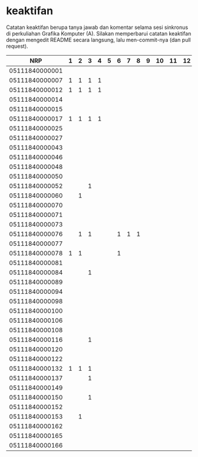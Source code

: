 # keaktifan
Catatan keaktifan berupa tanya jawab dan komentar selama sesi sinkronus di perkuliahan Grafika Komputer (A). Silakan memperbarui catatan keaktifan dengan mengedit README secara langsung, lalu men-commit-nya (dan pull request).

| NRP            | 1 | 2 | 3 | 4 | 5 | 6 | 7 | 8 | 9 | 10 | 11 | 12 | 13 | 14 | 15 | 16 |
|----------------|---|---|---|---|---|---|---|---|---|----|----|----|----|----|----|----|
| 05111840000001 |   |   |   |   |   |   |   |   |   |    |    |    |    |    |    |    |
| 05111840000007 | 1 | 1 | 1 | 1 |   |   |   |   |   |    |    |    |    |    |    |    |
| 05111840000012 | 1 | 1 | 1 | 1 |   |   |   |   |   |    |    |    |    |    |    |    |
| 05111840000014 |   |   |   |   |   |   |   |   |   |    |    |    |    |    |    |    |
| 05111840000015 |   |   |   |   |   |   |   |   |   |    |    |    |    |    |    |    |
| 05111840000017 | 1 | 1 | 1 | 1 |   |   |   |   |   |    |    |    |    |    |    |    |
| 05111840000025 |   |   |   |   |   |   |   |   |   |    |    |    |    |    |    |    |
| 05111840000027 |   |   |   |   |   |   |   |   |   |    |    |    |    |    |    |    |
| 05111840000043 |   |   |   |   |   |   |   |   |   |    |    |    |    |    |    |    |
| 05111840000046 |   |   |   |   |   |   |   |   |   |    |    |    |    |    |    |    |
| 05111840000048 |   |   |   |   |   |   |   |   |   |    |    |    |    |    |    |    |
| 05111840000050 |   |   |   |   |   |   |   |   |   |    |    |    |    |    |    |    |
| 05111840000052 |   |   | 1 |   |   |   |   |   |   |    |    |    |    |    |    |    |
| 05111840000060 |   | 1 |   |   |   |   |   |   |   |    |    |    |    |    |    |    |
| 05111840000070 |   |   |   |   |   |   |   |   |   |    |    |    |    |    |    |    |
| 05111840000071 |   |   |   |   |   |   |   |   |   |    |    |    |    |    |    |    |
| 05111840000073 |   |   |   |   |   |   |   |   |   |    |    |    |    |    |    |    |
| 05111840000076 |   | 1 | 1 |   |   | 1 | 1 | 1 |   |    |    |    |    |    |    |    |
| 05111840000077 |   |   |   |   |   |   |   |   |   |    |    |    |    |    |    |    |
| 05111840000078 | 1 | 1 |   |   |   | 1 |   |   |   |    |    |    |    |    |    |    |
| 05111840000081 |   |   |   |   |   |   |   |   |   |    |    |    |    |    |    |    |
| 05111840000084 |   |   | 1 |   |   |   |   |   |   |    |    |    |    |    |    |    |
| 05111840000089 |   |   |   |   |   |   |   |   |   |    |    |    |    |    |    |    |
| 05111840000094 |   |   |   |   |   |   |   |   |   |    |    |    |    |    |    |    |
| 05111840000098 |   |   |   |   |   |   |   |   |   |    |    |    |    |    |    |    |
| 05111840000100 |   |   |   |   |   |   |   |   |   |    |    |    |    |    |    |    |
| 05111840000106 |   |   |   |   |   |   |   |   |   |    |    |    |    |    |    |    |
| 05111840000108 |   |   |   |   |   |   |   |   |   |    |    |    |    |    |    |    |
| 05111840000116 |   |   | 1 |   |   |   |   |   |   |    |    |    |    |    |    |    |
| 05111840000120 |   |   |   |   |   |   |   |   |   |    |    |    |    |    |    |    |
| 05111840000122 |   |   |   |   |   |   |   |   |   |    |    |    |    |    |    |    |
| 05111840000132 | 1 | 1 | 1 |   |   |   |   |   |   |    |    |    |    |    |    |    |
| 05111840000137 |   |   | 1 |   |   |   |   |   |   |    |    |    |    |    |    |    |
| 05111840000149 |   |   |   |   |   |   |   |   |   |    |    |    |    |    |    |    |
| 05111840000150 |   |   | 1 |   |   |   |   |   |   |    |    |    |    |    |    |    |
| 05111840000152 |   |   |   |   |   |   |   |   |   |    |    |    |    |    |    |    |
| 05111840000153 |   | 1 |   |   |   |   |   |   |   |    |    |    |    |    |    |    |
| 05111840000162 |   |   |   |   |   |   |   |   |   |    |    |    |    |    |    |    |
| 05111840000165 |   |   |   |   |   |   |   |   |   |    |    |    |    |    |    |    |
| 05111840000166 |   |   |   |   |   |   |   |   |   |    |    |    |    |    |    |    |
